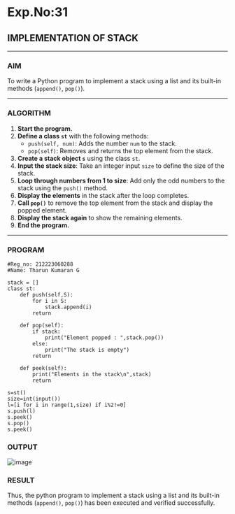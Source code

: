 # Exp.No:31  
## IMPLEMENTATION OF STACK

---

### AIM  
To write a Python program to implement a stack using a list and its built-in methods (`append()`, `pop()`).

---

### ALGORITHM

1. **Start the program.**
2. **Define a class `st`** with the following methods:
   - `push(self, num)`: Adds the number `num` to the stack.
   - `pop(self)`: Removes and returns the top element from the stack.
3. **Create a stack object `s`** using the class `st`.
4. **Input the stack size**: Take an integer input `size` to define the size of the stack.
5. **Loop through numbers from 1 to size**: Add only the odd numbers to the stack using the `push()` method.
6. **Display the elements** in the stack after the loop completes.
7. **Call `pop()`** to remove the top element from the stack and display the popped element.
8. **Display the stack again** to show the remaining elements.
9. **End the program.**

---

### PROGRAM

```
#Reg_no: 212223060288
#Name: Tharun Kumaran G

stack = []
class st:
    def push(self,S):
        for i in S:
            stack.append(i)
        return
        
    def pop(self):
        if stack:
            print("Element popped : ",stack.pop())
        else:
            print("The stack is empty")
        return
    
    def peek(self):
        print("Elements in the stack\n",stack)
        return
        
s=st()
size=int(input())
l=[i for i in range(1,size) if i%2!=0]
s.push(l)
s.peek()
s.pop()
s.peek()
```

### OUTPUT

![image](https://github.com/user-attachments/assets/23794658-ca22-4490-9991-e9282132d5db)

### RESULT

Thus, the python program to implement a stack using a list and its built-in methods (`append()`, `pop()`) has been executed and verified successfully.
